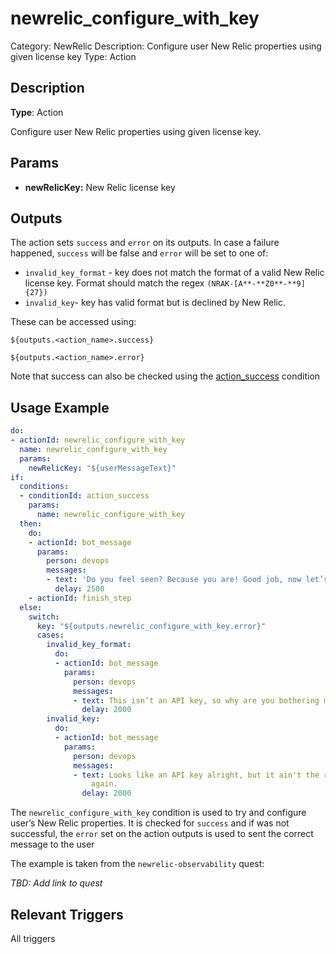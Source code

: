 # newrelic_configure_with_key

Category: NewRelic
Description: Configure user New Relic properties using given license key
Type: Action

## Description

**Type**: Action

Configure user New Relic properties using given license key.

## Params

- **newRelicKey:** New Relic license key

## Outputs

The action sets `success` and `error` on its outputs. In case a failure happened, `success` will be false and `error` will be set to one of:

- `invalid_key_format` - key does not match the format of a valid New Relic license key. Format should match the regex `(NRAK-[A**-**Z0**-**9]{27})`
- `invalid_key`- key has valid format but is declined by New Relic.

These can be accessed using:

`${outputs.<action_name>.success}`

`${outputs.<action_name>.error}`

Note that success can also be checked using the [action_success](https://www.notion.so/action_success-697fd338bd2d4297850aaea4cbaa4e07) condition

## Usage Example

```yaml
do:
- actionId: newrelic_configure_with_key
  name: newrelic_configure_with_key
  params:
    newRelicKey: "${userMessageText}"
if:
  conditions:
  - conditionId: action_success
    params:
      name: newrelic_configure_with_key
  then:
    do:
    - actionId: bot_message
      params:
        person: devops
        messages:
        - text: 'Do you feel seen? Because you are! Good job, now let’s move on. '
          delay: 2500
    - actionId: finish_step
  else:
    switch:
      key: "${outputs.newrelic_configure_with_key.error}"
      cases:
        invalid_key_format:
          do:
          - actionId: bot_message
            params:
              person: devops
              messages:
              - text: This isn’t an API key, so why are you bothering me with it?
                delay: 2000
        invalid_key:
          do:
          - actionId: bot_message
            params:
              person: devops
              messages:
              - text: Looks like an API key alright, but it ain't the right one. Try
                  again.
                delay: 2000
```

The `newrelic_configure_with_key` condition is used to try and configure user’s New Relic properties. It is checked for `success` and if was not successful, the `error` set on the action outputs is used to sent the correct message to the user

The example is taken from the `newrelic-observability` quest:

*TBD: Add link to quest*

## Relevant Triggers

All triggers